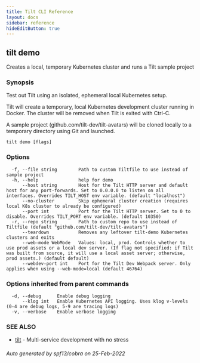 ```yaml
---
title: Tilt CLI Reference
layout: docs
sidebar: reference
hideEditButton: true
---
```

## tilt demo

Creates a local, temporary Kubernetes cluster and runs a Tilt sample project

### Synopsis

Test out Tilt using an isolated, ephemeral local Kubernetes setup.

Tilt will create a temporary, local Kubernetes development cluster running in Docker.
The cluster will be removed when Tilt is exited with Ctrl-C.

A sample project (github.com/tilt-dev/tilt-avatars) will be cloned locally to a temporary directory using Git and launched. 


```
tilt demo [flags]
```

### Options

```
  -f, --file string        Path to custom Tiltfile to use instead of sample project
  -h, --help               help for demo
      --host string        Host for the Tilt HTTP server and default host for any port-forwards. Set to 0.0.0.0 to listen on all interfaces. Overrides TILT_HOST env variable. (default "localhost")
      --no-cluster         Skip ephemeral cluster creation (requires local K8s cluster to already be configured)
      --port int           Port for the Tilt HTTP server. Set to 0 to disable. Overrides TILT_PORT env variable. (default 10350)
  -r, --repo string        Path to custom repo to use instead of Tiltfile (default "github.com/tilt-dev/tilt-avatars")
      --teardown           Removes any leftover tilt-demo Kubernetes clusters and exits
      --web-mode WebMode   Values: local, prod. Controls whether to use prod assets or a local dev server. (If flag not specified: if Tilt was built from source, it will use a local asset server; otherwise, prod assets.) (default default)
      --webdev-port int    Port for the Tilt Dev Webpack server. Only applies when using --web-mode=local (default 46764)
```

### Options inherited from parent commands

```
  -d, --debug      Enable debug logging
      --klog int   Enable Kubernetes API logging. Uses klog v-levels (0-4 are debug logs, 5-9 are tracing logs)
  -v, --verbose    Enable verbose logging
```

### SEE ALSO

* [tilt](tilt.html)	 - Multi-service development with no stress

###### Auto generated by spf13/cobra on 25-Feb-2022
